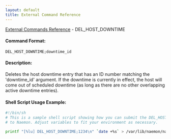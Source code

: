 ```yaml
---
layout: default
title: External Command Reference
---
```


<!--
************************************************
* AUTO GENERATED PAGE - USE ./update SCRIPT
************************************************
-->

<span class="glyphicon glyphicon-arrow-up"></span><a href="index.html"> External Commands Reference</a> - DEL_HOST_DOWNTIME<br>


#### Command Format:

`DEL_HOST_DOWNTIME;downtime_id`

#### Description:

Deletes the host downtime entry that has an ID number matching the 'downtime_id' argument. If the downtime is currently in effect, the host will come out of scheduled downtime (as long as there are no other overlapping active downtime entries).

#### Shell Script Usage Example:

```sh
#!/bin/sh
# This is a sample shell script showing how you can submit the DEL_HOST_DOWNTIME command
# to Naemon. Adjust variables to fit your environment as necessary.

printf "[%lu] DEL_HOST_DOWNTIME;1234\n" `date +%s` > /var/lib/naemon/naemon.cmd
```



